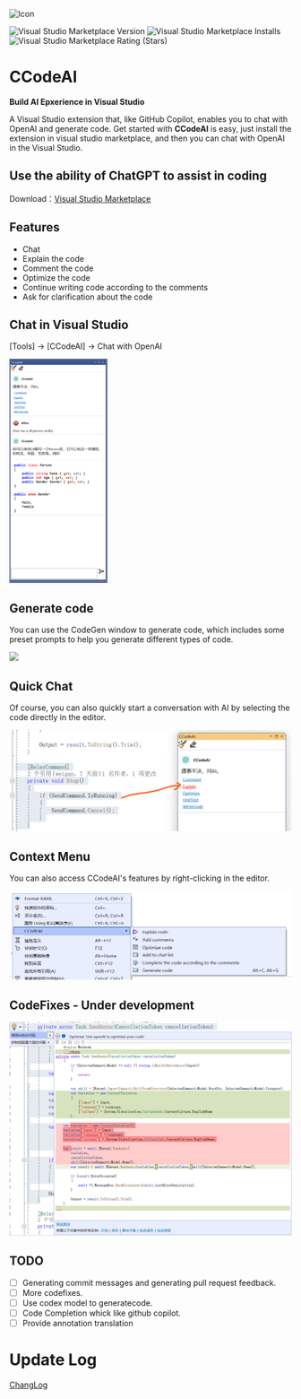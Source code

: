 ![Icon](https://user-images.githubusercontent.com/7581981/236966660-3589cd14-2b41-427d-baad-0c182d156584.png)

![Visual Studio Marketplace Version](https://img.shields.io/visual-studio-marketplace/v/TimChen44.CCodeAI)
![Visual Studio Marketplace Installs](https://img.shields.io/visual-studio-marketplace/i/TimChen44.CCodeAI)
![Visual Studio Marketplace Rating (Stars)](https://img.shields.io/visual-studio-marketplace/stars/TimChen44.CCodeAI)

# CCodeAI

**Build AI Epxerience in Visual Studio**

A Visual Studio extension that, like GitHub Copilot, enables you to chat with OpenAI and generate code.
Get started with **CCodeAI** is easy, just install the extension in visual studio marketplace, and then you can chat with OpenAI in the Visual Studio.

## Use the ability of ChatGPT to assist in coding

Download：[Visual Studio Marketplace](https://marketplace.visualstudio.com/items?itemName=TimChen44.CCodeAI)

## Features

* Chat
* Explain the code
* Comment the code
* Optimize the code
* Continue writing code according to the comments
* Ask for clarification about the code

## Chat in Visual Studio

[Tools] -> [CCodeAI] -> Chat with OpenAI

<div><img src="./Resources/ChatPane.png" height="400"/></div>

## Generate code

You can use the CodeGen window to generate code, which includes some preset prompts to help you generate different types of code. 

<div><img src="https://user-images.githubusercontent.com/7581981/236811242-b8d4b3fa-4df3-4e0c-b671-18932fd5c6fc.png" height="400"/></div>

## Quick Chat

Of course, you can also quickly start a conversation with AI by selecting the code directly in the editor.

<div><img src="./Resources/QuickChat.png" /></div>

## Context Menu

You can also access CCodeAI's features by right-clicking in the editor.

![Context Menu](./Resources/ContextMenu.png)

## CodeFixes - Under development

![](./Resources/CodeFix.png)

## TODO

- [ ] Generating commit messages and generating pull request feedback.
- [ ] More codefixes.
- [ ] Use codex model to generatecode.
- [ ] Code Completion whick like github copilot.
- [ ] Provide annotation translation

# Update Log

[ChangLog](./ChangLog.md)
